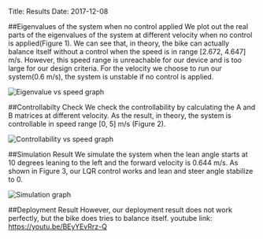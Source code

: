 Title: Results
Date: 2017-12-08

##Eigenvalues of the system when no control applied
We plot out the real parts of the eigenvalues of the system at different velocity when no control is applied(Figure 1). We can see that, in theory, the bike can actually balance itself without a control when the speed is in range [2.672, 4.647] m/s. However, this speed range is unreachable for our device and is too large for our design criteria. For the velocity we choose to run our system(0.6 m/s), the system is unstable if no control is applied.

![Eigenvalue vs speed graph]({filename}/static/Results_fig1.png)

##Controllabilty Check
We check the controllability by calculating the A and B matrices at different velocity. As the result, in theory, the system is controllable in speed range [0, 5] m/s (Figure 2).

![Controllability vs speed graph]({filename}/static/Results_fig2.png)

##Simulation Result
We simulate the system when the lean angle starts at 10 degrees leaning to the left and the forward velocity is 0.644 m/s. As shown in Figure 3, our LQR control works and lean and steer angle stabilize to 0.

![Simulation graph]({filename}/static/Results_fig3.png)

##Deployment Result
However, our deployment result does not work perfectly, but the bike does tries to balance itself.
youtube link: https://youtu.be/BEyYEvRrz-Q
